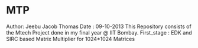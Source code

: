 MTP
===
Author: Jeebu Jacob Thomas
Date  : 09-10-2013
This Repository consists of the Mtech Project done in my final year @ IIT Bombay. 
First_stage : EDK and SIRC based Matrix Multiplier for 1024*1024 Matrices
